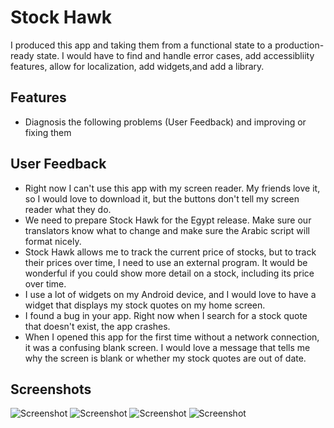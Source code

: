 # Stock Hawk

I produced this app and taking them from a functional state to a production-ready state.  I would have to find and handle error cases, add accessibliity features, allow for localization, add widgets,and add a library.

## Features

- Diagnosis the following problems (User Feedback) and improving or fixing them

## User Feedback

- Right now I can't use this app with my screen reader. My friends love it, so I would love to download it, but the buttons don't tell my screen reader what they do.
- We need to prepare Stock Hawk for the Egypt release. Make sure our translators know what to change and make sure the Arabic script will format nicely.
- Stock Hawk allows me to track the current price of stocks, but to track their prices over time, I need to use an external program. It would be wonderful if you could show more detail on a stock, including its price over time.
- I use a lot of widgets on my Android device, and I would love to have a widget that displays my stock quotes on my home screen.
- I found a bug in your app. Right now when I search for a stock quote that doesn't exist, the app crashes.
- When I opened this app for the first time without a network connection, it was a confusing blank screen. I would love a message that tells me why the screen is blank or whether my stock quotes are out of date.

## Screenshots

![Screenshot](../master/screenshots/Stock-Hawk-Screenshot-1.PNG)
![Screenshot](../master/screenshots/Stock-Hawk-Screenshot-2.PNG)
![Screenshot](../master/screenshots/Stock-Hawk-Screenshot-3.PNG)
![Screenshot](../master/screenshots/Stock-Hawk-Screenshot-4.PNG)